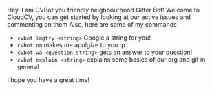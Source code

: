 Hey, I am CVBot you friendly neighbourhood Gitter Bot!
Welcome to CloudCV, you can get started by looking at our active issues and commenting on them
Also, here are some of my commands 
* ``cvbot lmgtfy <string>`` Google a string for you!
* ``cvbot nm`` makes me apolgize to you :p
* ``cvbot wa <question string>`` gets an answer to your question!
* ``cvbot explain <string>`` explains some basics of our org and git in general

I hope you have a great time!